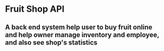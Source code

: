 # Fruit Shop API
## A back end system help user to buy fruit online and help owner manage inventory and employee, and also see shop's statistics
